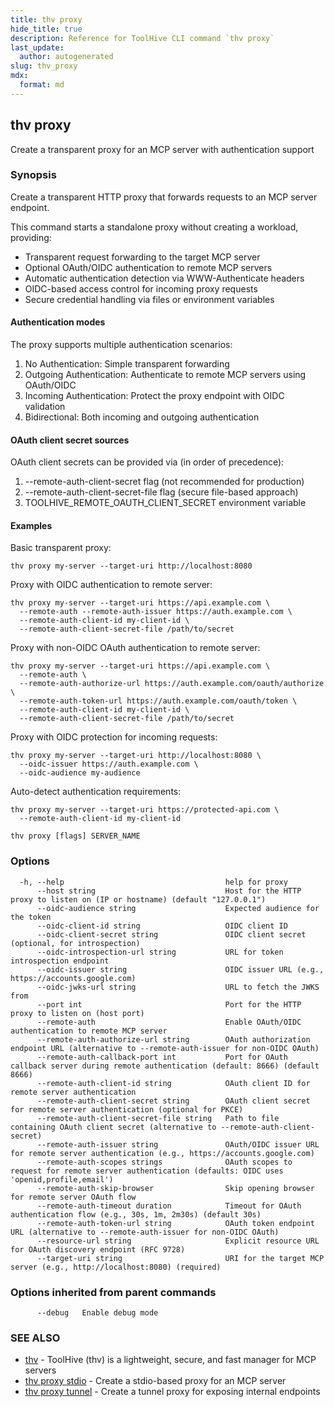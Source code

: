 ```yaml
---
title: thv proxy
hide_title: true
description: Reference for ToolHive CLI command `thv proxy`
last_update:
  author: autogenerated
slug: thv_proxy
mdx:
  format: md
---
```


## thv proxy

Create a transparent proxy for an MCP server with authentication support

### Synopsis

Create a transparent HTTP proxy that forwards requests to an MCP server endpoint.

This command starts a standalone proxy without creating a workload, providing:

- Transparent request forwarding to the target MCP server
- Optional OAuth/OIDC authentication to remote MCP servers
- Automatic authentication detection via WWW-Authenticate headers
- OIDC-based access control for incoming proxy requests
- Secure credential handling via files or environment variables

#### Authentication modes

The proxy supports multiple authentication scenarios:

1. No Authentication: Simple transparent forwarding
2. Outgoing Authentication: Authenticate to remote MCP servers using OAuth/OIDC
3. Incoming Authentication: Protect the proxy endpoint with OIDC validation
4. Bidirectional: Both incoming and outgoing authentication

#### OAuth client secret sources

OAuth client secrets can be provided via (in order of precedence):

1. --remote-auth-client-secret flag (not recommended for production)
2. --remote-auth-client-secret-file flag (secure file-based approach)
3. TOOLHIVE_REMOTE_OAUTH_CLIENT_SECRET environment variable

#### Examples

Basic transparent proxy:

	thv proxy my-server --target-uri http://localhost:8080

Proxy with OIDC authentication to remote server:

	thv proxy my-server --target-uri https://api.example.com \
	  --remote-auth --remote-auth-issuer https://auth.example.com \
	  --remote-auth-client-id my-client-id \
	  --remote-auth-client-secret-file /path/to/secret

Proxy with non-OIDC OAuth authentication to remote server:

	thv proxy my-server --target-uri https://api.example.com \
	  --remote-auth \
	  --remote-auth-authorize-url https://auth.example.com/oauth/authorize \
	  --remote-auth-token-url https://auth.example.com/oauth/token \
	  --remote-auth-client-id my-client-id \
	  --remote-auth-client-secret-file /path/to/secret

Proxy with OIDC protection for incoming requests:

	thv proxy my-server --target-uri http://localhost:8080 \
	  --oidc-issuer https://auth.example.com \
	  --oidc-audience my-audience

Auto-detect authentication requirements:

	thv proxy my-server --target-uri https://protected-api.com \
	  --remote-auth-client-id my-client-id

```
thv proxy [flags] SERVER_NAME
```

### Options

```
  -h, --help                                    help for proxy
      --host string                             Host for the HTTP proxy to listen on (IP or hostname) (default "127.0.0.1")
      --oidc-audience string                    Expected audience for the token
      --oidc-client-id string                   OIDC client ID
      --oidc-client-secret string               OIDC client secret (optional, for introspection)
      --oidc-introspection-url string           URL for token introspection endpoint
      --oidc-issuer string                      OIDC issuer URL (e.g., https://accounts.google.com)
      --oidc-jwks-url string                    URL to fetch the JWKS from
      --port int                                Port for the HTTP proxy to listen on (host port)
      --remote-auth                             Enable OAuth/OIDC authentication to remote MCP server
      --remote-auth-authorize-url string        OAuth authorization endpoint URL (alternative to --remote-auth-issuer for non-OIDC OAuth)
      --remote-auth-callback-port int           Port for OAuth callback server during remote authentication (default: 8666) (default 8666)
      --remote-auth-client-id string            OAuth client ID for remote server authentication
      --remote-auth-client-secret string        OAuth client secret for remote server authentication (optional for PKCE)
      --remote-auth-client-secret-file string   Path to file containing OAuth client secret (alternative to --remote-auth-client-secret)
      --remote-auth-issuer string               OAuth/OIDC issuer URL for remote server authentication (e.g., https://accounts.google.com)
      --remote-auth-scopes strings              OAuth scopes to request for remote server authentication (defaults: OIDC uses 'openid,profile,email')
      --remote-auth-skip-browser                Skip opening browser for remote server OAuth flow
      --remote-auth-timeout duration            Timeout for OAuth authentication flow (e.g., 30s, 1m, 2m30s) (default 30s)
      --remote-auth-token-url string            OAuth token endpoint URL (alternative to --remote-auth-issuer for non-OIDC OAuth)
      --resource-url string                     Explicit resource URL for OAuth discovery endpoint (RFC 9728)
      --target-uri string                       URI for the target MCP server (e.g., http://localhost:8080) (required)
```

### Options inherited from parent commands

```
      --debug   Enable debug mode
```

### SEE ALSO

* [thv](thv.md)	 - ToolHive (thv) is a lightweight, secure, and fast manager for MCP servers
* [thv proxy stdio](thv_proxy_stdio.md)	 - Create a stdio-based proxy for an MCP server
* [thv proxy tunnel](thv_proxy_tunnel.md)	 - Create a tunnel proxy for exposing internal endpoints

